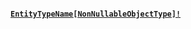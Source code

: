 #### [`EntityTypeName`](#)<Bullet />[`[NonNullableObjectType]!`](docs/graphql/objects/non-nullable-object-type) <Badge class="secondary" text="non-null"/> <Badge class="secondary" text="object"/>
> 
> 